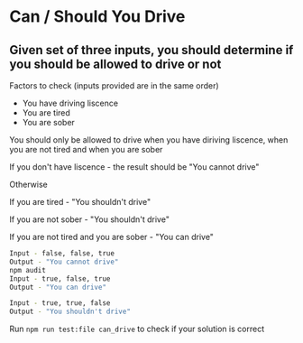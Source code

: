 # Can / Should You Drive

## Given set of three inputs, you should determine if you should be allowed to drive or not

Factors to check (inputs provided are in the same order)

- You have driving liscence
- You are tired
- You are sober

You should only be allowed to drive when you have diriving liscence, when you are not tired and when you are sober

If you don't have liscence - the result should be "You cannot drive"

Otherwise

If you are tired - "You shouldn't drive"

If you are not sober - "You shouldn't drive"

If you are not tired and you are sober - "You can drive"

```bash
Input - false, false, true
Output - "You cannot drive"
npm audit
Input - true, false, true
Output - "You can drive"

Input - true, true, false
Output - "You shouldn't drive"
```

Run `npm run test:file can_drive` to check if your solution is correct
